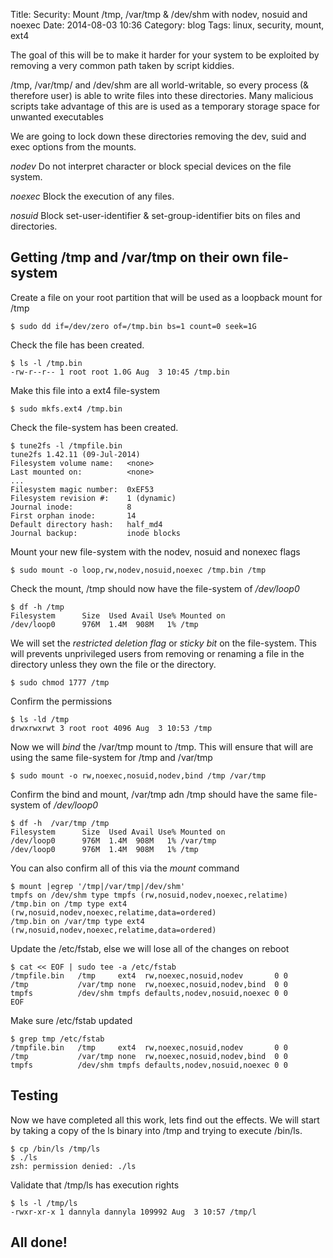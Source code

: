 Title: Security: Mount /tmp, /var/tmp & /dev/shm with nodev, nosuid and noexec
Date: 2014-08-03 10:36
Category: blog
Tags: linux, security, mount, ext4

The goal of this will be to make it harder for your system to be exploited by removing
a very common path taken by script kiddies.

/tmp, /var/tmp/ and /dev/shm are all world-writable, so every process (& therefore user) is able to write files into
these directories.
Many malicious scripts take advantage of this are is used as a temporary storage space for unwanted executables


We are going to lock down these directories removing the dev, suid and exec options from the mounts.

*nodev*
Do not interpret character or block special devices on the file system.

*noexec*
Block the execution of any files.

*nosuid*
Block set-user-identifier & set-group-identifier bits on files and directories.


Getting /tmp and /var/tmp on their own file-system
---------------------------------------------------------

Create a file on your root partition that will be used as a loopback mount for /tmp

	$ sudo dd if=/dev/zero of=/tmp.bin bs=1 count=0 seek=1G
	
Check the file has been created.

	$ ls -l /tmp.bin
	-rw-r--r-- 1 root root 1.0G Aug  3 10:45 /tmp.bin	

Make this file into a ext4 file-system

	$ sudo mkfs.ext4 /tmp.bin

Check the file-system has been created.

	$ tune2fs -l /tmpfile.bin 
	tune2fs 1.42.11 (09-Jul-2014)
	Filesystem volume name:   <none>
	Last mounted on:          <none>
	...
	Filesystem magic number:  0xEF53
	Filesystem revision #:    1 (dynamic)
	Journal inode:            8
	First orphan inode:       14
	Default directory hash:   half_md4
	Journal backup:           inode blocks

Mount your new file-system with the nodev, nosuid and nonexec flags

	$ sudo mount -o loop,rw,nodev,nosuid,noexec /tmp.bin /tmp

Check the mount, /tmp should now have the file-system of */dev/loop0*

	$ df -h /tmp
	Filesystem      Size  Used Avail Use% Mounted on
	/dev/loop0      976M  1.4M  908M   1% /tmp
	

We will set the *restricted deletion flag* or *sticky bit* on the file-system.
This will prevents unprivileged users from removing or renaming a file in the
directory unless they own the file or the directory.

	$ sudo chmod 1777 /tmp

Confirm the permissions

	$ ls -ld /tmp
	drwxrwxrwt 3 root root 4096 Aug  3 10:53 /tmp

Now we will *bind* the /var/tmp mount to /tmp.
This will ensure that will are using the same file-system for /tmp and /var/tmp

	$ sudo mount -o rw,noexec,nosuid,nodev,bind /tmp /var/tmp

Confirm the bind and mount, /var/tmp adn /tmp should have the same file-system of */dev/loop0*

	$ df -h  /var/tmp /tmp
	Filesystem      Size  Used Avail Use% Mounted on
	/dev/loop0      976M  1.4M  908M   1% /var/tmp
	/dev/loop0      976M  1.4M  908M   1% /tmp

You can also confirm all of this via the *mount* command

	$ mount |egrep '/tmp|/var/tmp|/dev/shm'
	tmpfs on /dev/shm type tmpfs (rw,nosuid,nodev,noexec,relatime)
	/tmp.bin on /tmp type ext4 (rw,nosuid,nodev,noexec,relatime,data=ordered)
	/tmp.bin on /var/tmp type ext4 (rw,nosuid,nodev,noexec,relatime,data=ordered)
	
	
Update the /etc/fstab, else we will lose all of the changes on reboot

	$ cat << EOF | sudo tee -a /etc/fstab
	/tmpfile.bin   /tmp     ext4  rw,noexec,nosuid,nodev       0 0
	/tmp           /var/tmp none  rw,noexec,nosuid,nodev,bind  0 0
	tmpfs          /dev/shm tmpfs defaults,nodev,nosuid,noexec 0 0
	EOF

Make sure /etc/fstab updated

	$ grep tmp /etc/fstab
	/tmpfile.bin   /tmp     ext4  rw,noexec,nosuid,nodev       0 0
	/tmp           /var/tmp none  rw,noexec,nosuid,nodev,bind  0 0
	tmpfs          /dev/shm tmpfs defaults,nodev,nosuid,noexec 0 0


Testing
---------

Now we have completed all this work, lets find out the effects.
We will start by taking a copy of the ls binary into /tmp and trying to execute /bin/ls.

	$ cp /bin/ls /tmp/ls
	$ ./ls
	zsh: permission denied: ./ls

Validate that /tmp/ls has execution rights

	$ ls -l /tmp/ls
	-rwxr-xr-x 1 dannyla dannyla 109992 Aug  3 10:57 /tmp/l


All done!
-----------
